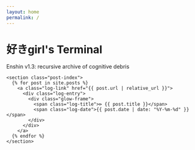 ```yaml
---
layout: home
permalink: /
---
```


<!DOCTYPE html>
<html lang="en">
<head>
  <meta charset="UTF-8" />
  <meta name="viewport" content="width=device-width, initial-scale=1.0" />
  <title>好きgirl's Terminal | 好きgirl</title>
  <link rel="stylesheet" href="https://fonts.googleapis.com/css2?family=JetBrains+Mono&display=swap" />
  <link rel="stylesheet" href="/assets/css/theme.css" />
</head>
<body>
  <main class="vault-shell">
    <div class="terminal-glow">
      <h1 class="intro-glitch">好きgirl's Terminal</h1>
      <p class="subglow">Enshin v1.3: recursive archive of cognitive debris</p>
    </div>

    <section class="post-index">
      {% for post in site.posts %}
        <a class="log-link" href="{{ post.url | relative_url }}">
          <div class="log-entry">
            <div class="glow-frame">
              <span class="log-title">⊳ {{ post.title }}</span>
              <span class="log-date">{{ post.date | date: "%Y-%m-%d" }}</span>
            </div>
          </div>
        </a>
      {% endfor %}
    </section>
  </main>
</body>
</html>
